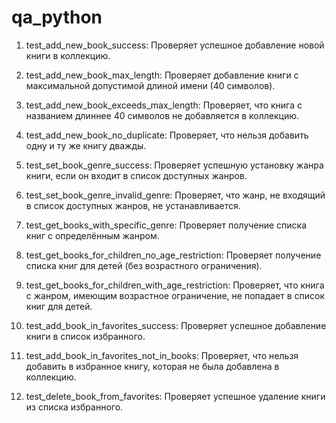 # qa_python
1) test_add_new_book_success:
Проверяет успешное добавление новой книги в коллекцию.

2) test_add_new_book_max_length:
Проверяет добавление книги с максимальной допустимой длиной имени (40 символов).

3) test_add_new_book_exceeds_max_length:
Проверяет, что книга с названием длиннее 40 символов не добавляется в коллекцию.

4) test_add_new_book_no_duplicate:
Проверяет, что нельзя добавить одну и ту же книгу дважды.

5) test_set_book_genre_success:
Проверяет успешную установку жанра книги, если он входит в список доступных жанров.

6) test_set_book_genre_invalid_genre:
Проверяет, что жанр, не входящий в список доступных жанров, не устанавливается.

7) test_get_books_with_specific_genre:
Проверяет получение списка книг с определённым жанром.

8) test_get_books_for_children_no_age_restriction:
Проверяет получение списка книг для детей (без возрастного ограничения).

9) test_get_books_for_children_with_age_restriction:
Проверяет, что книга с жанром, имеющим возрастное ограничение, не попадает в список книг для детей.

10) test_add_book_in_favorites_success:
Проверяет успешное добавление книги в список избранного.

11) test_add_book_in_favorites_not_in_books:
Проверяет, что нельзя добавить в избранное книгу, которая не была добавлена в коллекцию.

12) test_delete_book_from_favorites:
Проверяет успешное удаление книги из списка избранного.
